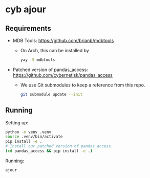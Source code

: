 # cyb ajour

## Requirements

* MDB Tools: https://github.com/brianb/mdbtools
  * On Arch, this can be installed by

    ```bash
    yay -S mdbtools
    ```

* Patched version of pandas_access: https://github.com/cybernetisk/pandas_access
  * We use Git submodules to keep a reference from this repo.

    ```bash
    git submodule update --init
    ```

## Running

Setting up:

```bash
python -m venv .venv
source .venv/bin/activate
pip install -e .
# Install our patched version of pandas_access.
(cd pandas_access && pip install -e .)
```

Running:

```bash
ajour
```
